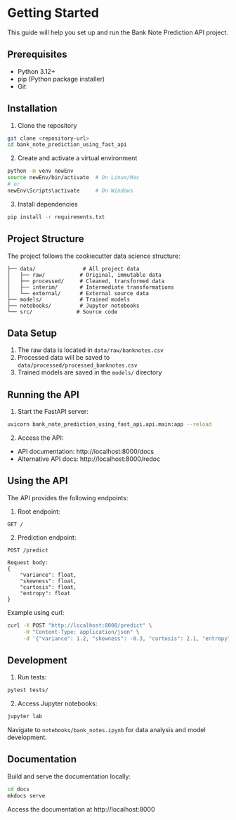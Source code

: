 # Getting Started

This guide will help you set up and run the Bank Note Prediction API project.

## Prerequisites

- Python 3.12+
- pip (Python package installer)
- Git

## Installation

1. Clone the repository
```bash
git clone <repository-url>
cd bank_note_prediction_using_fast_api
```

2. Create and activate a virtual environment
```bash
python -m venv newEnv
source newEnv/bin/activate  # On Linux/Mac
# or
newEnv\Scripts\activate     # On Windows
```

3. Install dependencies
```bash
pip install -r requirements.txt
```

## Project Structure

The project follows the cookiecutter data science structure:

```
├── data/               # All project data
│   ├── raw/           # Original, immutable data
│   ├── processed/     # Cleaned, transformed data
│   ├── interim/       # Intermediate transformations
│   └── external/      # External source data
├── models/            # Trained models
├── notebooks/         # Jupyter notebooks
└── src/              # Source code
```

## Data Setup

1. The raw data is located in `data/raw/banknotes.csv`
2. Processed data will be saved to `data/processed/processed_banknotes.csv`
3. Trained models are saved in the `models/` directory

## Running the API

1. Start the FastAPI server:
```bash
uvicorn bank_note_prediction_using_fast_api.api.main:app --reload
```

2. Access the API:
- API documentation: http://localhost:8000/docs
- Alternative API docs: http://localhost:8000/redoc

## Using the API

The API provides the following endpoints:

1. Root endpoint:
```
GET /
```

2. Prediction endpoint:
```
POST /predict

Request body:
{
    "variance": float,
    "skewness": float,
    "curtosis": float,
    "entropy": float
}
```

Example using curl:
```bash
curl -X POST "http://localhost:8000/predict" \
     -H "Content-Type: application/json" \
     -d '{"variance": 1.2, "skewness": -0.3, "curtosis": 2.1, "entropy": -1.5}'
```

## Development

1. Run tests:
```bash
pytest tests/
```

2. Access Jupyter notebooks:
```bash
jupyter lab
```
Navigate to `notebooks/bank_notes.ipynb` for data analysis and model development.

## Documentation

Build and serve the documentation locally:
```bash
cd docs
mkdocs serve
```

Access the documentation at http://localhost:8000
